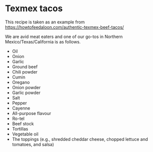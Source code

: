

# Texmex tacos

This recipe is taken as an example from https://howtofeedaloon.com/authentic-texmex-beef-tacos/

We are avid meat eaters and one of our go-tos in Northern Mexico/Texas/California is as follows.

- Oil
- Onion
- Garlic
- Ground beef
- Chili powder
- Cumin
- Oregano
- Onion powder
- Garlic powder
- Salt
- Pepper
- Cayenne
- All-purpose flavour
- Ro-tel
- Beef stock
- Tortillas
- Vegetable oil
- The toppings (e.g., shredded cheddar cheese, chopped lettuce and tomatoes, and salsa)
